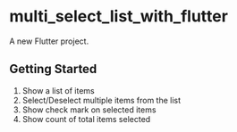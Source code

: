 # multi_select_list_with_flutter

A new Flutter project.

## Getting Started

1. Show a list of items
2. Select/Deselect multiple items from the list
3. Show check mark on selected items
4. Show count of total items selected